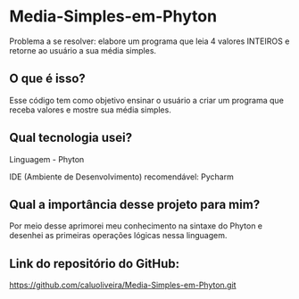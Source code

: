 # Media-Simples-em-Phyton
Problema a se resolver: elabore um programa que leia 4 valores INTEIROS e retorne ao usuário a sua média simples.

## O que é isso?
Esse código tem como objetivo ensinar o usuário a criar um programa que receba valores e mostre sua média simples.

## Qual tecnologia usei?
Linguagem - Phyton

IDE (Ambiente de Desenvolvimento) recomendável: Pycharm

## Qual a importância desse projeto para mim?
Por meio desse aprimorei meu conhecimento na sintaxe do Phyton e desenhei as primeiras operações lógicas nessa linguagem. 

## Link do repositório do GitHub:
https://github.com/caluoliveira/Media-Simples-em-Phyton.git
